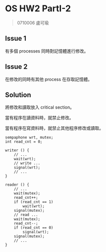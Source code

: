 # OS HW2 PartI-2

> 0710006 盧可瑜

## Issue 1

有多個 processes 同時對記憶體進行修改。

## Issue 2

在修改的同時有其他 process 在存取記憶體。


## Solution

將修改和讀取放入 critical section。

當有程序在讀資料時，就禁止修改。

當有程序在寫資料時，就禁止其他程序修改或讀取。


```
sempaphone wrt, mutex;
int read_cnt = 0;

writer () {
    // ...
    wait(wrt);
    // write ...
    signal(wrt);
    // ...
}

reader () {
    // ...
    wait(mutex);
    read_cnt++;
    if (read_cnt == 1)
        wait(wrt);
    signal(mutex);
    // read ...
    wait(mutex);
    read_cnt--;
    if (read_cnt == 0)
        signal(wrt);
    signal(mutex);
    // ...
}

```